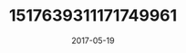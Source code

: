 ---
title: "1517639311171749961"
cover: "2017-05-19 05.45.25 1517639311171749961_46248401"
photo: "2017-05-19 05.45.25 1517639311171749961_46248401"
date: "2017-05-19"
type: "photo"
---
